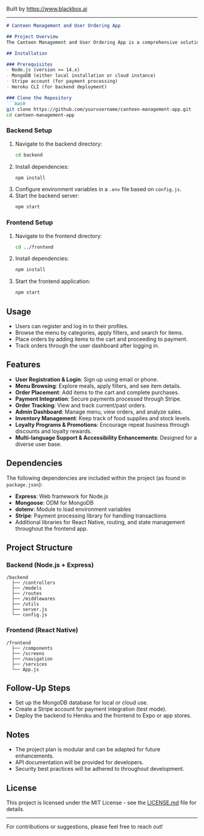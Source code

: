 
Built by https://www.blackbox.ai

---

```markdown
# Canteen Management and User Ordering App

## Project Overview
The Canteen Management and User Ordering App is a comprehensive solution designed to streamline the food ordering process for users while providing robust management features for admins. The application supports user registration, menu browsing, order placement, payment integration, and order tracking. Admins have additional capabilities such as inventory management, sales analytics, and managing user engagement through promotions and loyalty programs.

## Installation

### Prerequisites
- Node.js (version >= 14.x)
- MongoDB (either local installation or cloud instance)
- Stripe account (for payment processing)
- Heroku CLI (for backend deployment)

### Clone the Repository
```bash
git clone https://github.com/yourusername/canteen-management-app.git
cd canteen-management-app
```

### Backend Setup
1. Navigate to the backend directory:
   ```bash
   cd backend
   ```
2. Install dependencies:
   ```bash
   npm install
   ```
3. Configure environment variables in a `.env` file based on `config.js`.
4. Start the backend server:
   ```bash
   npm start
   ```

### Frontend Setup
1. Navigate to the frontend directory:
   ```bash
   cd ../frontend
   ```
2. Install dependencies:
   ```bash
   npm install
   ```
3. Start the frontend application:
   ```bash
   npm start
   ```

## Usage
- Users can register and log in to their profiles.
- Browse the menu by categories, apply filters, and search for items.
- Place orders by adding items to the cart and proceeding to payment.
- Track orders through the user dashboard after logging in.

## Features
- **User Registration & Login**: Sign up using email or phone.
- **Menu Browsing**: Explore meals, apply filters, and see item details.
- **Order Placement**: Add items to the cart and complete purchases.
- **Payment Integration**: Secure payments processed through Stripe.
- **Order Tracking**: View and track current/past orders.
- **Admin Dashboard**: Manage menu, view orders, and analyze sales.
- **Inventory Management**: Keep track of food supplies and stock levels.
- **Loyalty Programs & Promotions**: Encourage repeat business through discounts and loyalty rewards.
- **Multi-language Support & Accessibility Enhancements**: Designed for a diverse user base.

## Dependencies
The following dependencies are included within the project (as found in `package.json`):
- **Express**: Web framework for Node.js
- **Mongoose**: ODM for MongoDB
- **dotenv**: Module to load environment variables
- **Stripe**: Payment processing library for handling transactions
- Additional libraries for React Native, routing, and state management throughout the frontend app.

## Project Structure
### Backend (Node.js + Express)
```
/backend
  ├── /controllers
  ├── /models
  ├── /routes
  ├── /middlewares
  ├── /utils
  ├── server.js
  └── config.js
```

### Frontend (React Native)
```
/frontend
  ├── /components
  ├── /screens
  ├── /navigation
  ├── /services
  └── App.js
```

## Follow-Up Steps
- Set up the MongoDB database for local or cloud use.
- Create a Stripe account for payment integration (test mode).
- Deploy the backend to Heroku and the frontend to Expo or app stores.

## Notes
- The project plan is modular and can be adapted for future enhancements.
- API documentation will be provided for developers.
- Security best practices will be adhered to throughout development.

## License
This project is licensed under the MIT License - see the [LICENSE.md](LICENSE.md) file for details.

---

For contributions or suggestions, please feel free to reach out!
```